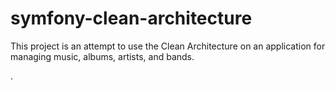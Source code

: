 symfony-clean-architecture
==========================

This project is an attempt to use the Clean Architecture 
on an application for managing music, albums, artists, and bands.




.


